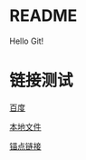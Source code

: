 # README

Hello Git!

# 链接测试

[百度](http://www.baidu.com)

[本地文件](index.html)

[锚点链接](index.html#content)
